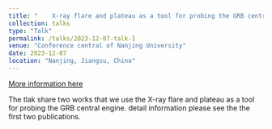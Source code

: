 ```yaml
---
title: "    X-ray flare and plateau as a tool for probing the GRB central engine"
collection: talks
type: "Talk"
permalink: /talks/2023-12-07-talk-1
venue: "Conference central of Nanjing University"
date: 2023-12-07
location: "Nanjing, Jiangsu, China"
---
```


[More information here](https://tianci-zheng.github.io/publications/)

The tlak share two works that we use the X-ray flare and plateau as a tool for probing the GRB central engine. detail information please see the the first two publications.
